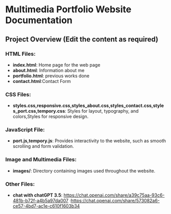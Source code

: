 # Multimedia Portfolio Website Documentation

## Project Overview (Edit the content as required)

### HTML Files:

-   **index.html**: Home page for the web page
-   **about.html**: Information about me
-   **portfolio.html**: previous works done 
-   **contact.html**:Contact Form

### CSS Files:

-   **styles.css,responsive.css,styles_about.css,styles_contact.css,styles_port.css,tempory.css**: Styles for layout, typography, and colors,Styles for responsive design.

### JavaScript File:

-   **port.js,tempory.js**: Provides interactivity to the website, such as smooth scrolling and form validation.

### Image and Multimedia Files:

-   **images/**: Directory containing images used throughout the website.


### Other Files:

-   **chat with chatGPT 3.5**: https://chat.openai.com/share/a39c75aa-93c6-481b-b72f-a4b5a97da007
			:https://chat.openai.com/share/573082a6-ce57-4bd7-ac1e-c610f1603b34


